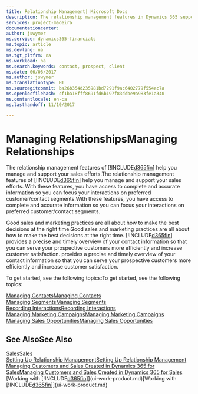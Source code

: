 ```yaml
---
title: Relationship Management| Microsoft Docs
description: The relationship management features in Dynamics 365 support your sales efforts and let you access information about contacts and prospects so you can serve customers efficiently.
services: project-madeira
documentationcenter: 
author: jswymer
ms.service: dynamics365-financials
ms.topic: article
ms.devlang: na
ms.tgt_pltfrm: na
ms.workload: na
ms.search.keywords: contact, prospect, client
ms.date: 06/06/2017
ms.author: jswymer
ms.translationtype: HT
ms.sourcegitcommit: ba26b354d235981bd7291f9ac6402779f554ac7a
ms.openlocfilehash: cf1ba18fff8691fd6b197f83ddbe9a983fe1a340
ms.contentlocale: en-ca
ms.lasthandoff: 11/10/2017

---
```

# <a name="managing-relationships"></a><span data-ttu-id="f6988-103">Managing Relationships</span><span class="sxs-lookup"><span data-stu-id="f6988-103">Managing Relationships</span></span>
<span data-ttu-id="f6988-104">The relationship management features of [!INCLUDE[d365fin](includes/d365fin_md.md)] help you manage and support your sales efforts.</span><span class="sxs-lookup"><span data-stu-id="f6988-104">The relationship management features of [!INCLUDE[d365fin](includes/d365fin_md.md)] help you manage and support your sales efforts.</span></span> <span data-ttu-id="f6988-105">With these features, you have access to complete and accurate information so you can focus your interactions on preferred customer/contact segments.</span><span class="sxs-lookup"><span data-stu-id="f6988-105">With these features, you have access to complete and accurate information so you can focus your interactions on preferred customer/contact segments.</span></span>

<span data-ttu-id="f6988-106">Good sales and marketing practices are all about how to make the best decisions at the right time.</span><span class="sxs-lookup"><span data-stu-id="f6988-106">Good sales and marketing practices are all about how to make the best decisions at the right time.</span></span> [!INCLUDE[d365fin](includes/d365fin_md.md)]<span data-ttu-id="f6988-107"> provides a precise and timely overview of your contact information so that you can serve your prospective customers more efficiently and increase customer satisfaction.</span><span class="sxs-lookup"><span data-stu-id="f6988-107"> provides a precise and timely overview of your contact information so that you can serve your prospective customers more efficiently and increase customer satisfaction.</span></span>

<span data-ttu-id="f6988-108">To get started, see the following topics:</span><span class="sxs-lookup"><span data-stu-id="f6988-108">To get started, see the following topics:</span></span>

[<span data-ttu-id="f6988-109">Managing Contacts</span><span class="sxs-lookup"><span data-stu-id="f6988-109">Managing Contacts</span></span>](marketing-contacts.md)  
[<span data-ttu-id="f6988-110">Managing Segments</span><span class="sxs-lookup"><span data-stu-id="f6988-110">Managing Segments</span></span>](marketing-segments.md)  
[<span data-ttu-id="f6988-111">Recording Interactions</span><span class="sxs-lookup"><span data-stu-id="f6988-111">Recording Interactions</span></span>](marketing-interactions.md)  
[<span data-ttu-id="f6988-112">Managing Marketing Campaigns</span><span class="sxs-lookup"><span data-stu-id="f6988-112">Managing Marketing Campaigns</span></span>](marketing-campaigns.md)  
[<span data-ttu-id="f6988-113">Managing Sales Opportunities</span><span class="sxs-lookup"><span data-stu-id="f6988-113">Managing Sales Opportunities</span></span>](marketing-manage-sales-opportunities.md)

## <a name="see-also"></a><span data-ttu-id="f6988-114">See Also</span><span class="sxs-lookup"><span data-stu-id="f6988-114">See Also</span></span>
[<span data-ttu-id="f6988-115">Sales</span><span class="sxs-lookup"><span data-stu-id="f6988-115">Sales</span></span>](sales-manage-sales.md)  
[<span data-ttu-id="f6988-116">Setting Up Relationship Management</span><span class="sxs-lookup"><span data-stu-id="f6988-116">Setting Up Relationship Management</span></span>](marketing-setup-marketing.md)  
[<span data-ttu-id="f6988-117">Managing Customers and Sales Created in Dynamics 365 for Sales</span><span class="sxs-lookup"><span data-stu-id="f6988-117">Managing Customers and Sales Created in Dynamics 365 for Sales</span></span>](marketing-integrate-dynamicscrm.md)  
<span data-ttu-id="f6988-118">[Working with [!INCLUDE[d365fin](includes/d365fin_md.md)]](ui-work-product.md)</span><span class="sxs-lookup"><span data-stu-id="f6988-118">[Working with [!INCLUDE[d365fin](includes/d365fin_md.md)]](ui-work-product.md)</span></span>  

